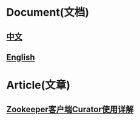# Document(文档)
## [中文](https://github.com/zjcscut/zookeeper-console/blob/master/src/main/resources/doc/doc_zh_cn.md)
## [English](https://github.com/zjcscut/zookeeper-console/blob/master/src/main/resources/doc/doc_en.md)

# Article(文章)
## [Zookeeper客户端Curator使用详解](https://www.jianshu.com/p/70151fc0ef5d)
